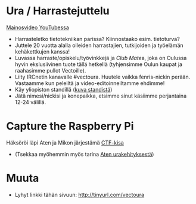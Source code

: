# Ura / Harrastejuttelu

[Mainosvideo YouTubessa](https://www.youtube.com/watch?v=W3yh01klbLA)

 * Harrasteletko tietotekniikan parissa? Kiinnostaako esim. tietoturva? 
 * Juttele 20 vuotta alalla olleiden harrastajien, tutkijoiden ja työelämän kehäkettkujen kanssa!
 * Luvassa harraste/opiskelu/työvinkkejä ja *Club Mate*a, joka on Oulussa hyvin ekslusiivinen tuote tällä hetkellä (tyhjensimme Oulun kaupat ja raahasimme pullot Vectoille). 
 * Liity IRCnetin kanavalle #vectoura. Huutele vaikka fenris-nickin perään. Vastaamme kun peleiltä ja video-editoinneiltamme ehdimme!
 * Käy yliopiston standillä ([kuva standistä](kuva.png)) 
  * Jätä nimesi/nickisi ja konepaikka, etsimme sinut käsiimme perjantaina 12-24 välillä. 
 
# Capture the Raspberry Pi
 
Häksöröi läpi Aten ja Mikon järjestämä [CTF-kisa](README.md)
   * (Tsekkaa myöhemmin myös tarina [Aten urakehityksestä](https://youtu.be/RScnahkajKw))
 
# Muuta 

 * Lyhyt linkki tähän sivuun: http://tinyurl.com/vectoura

